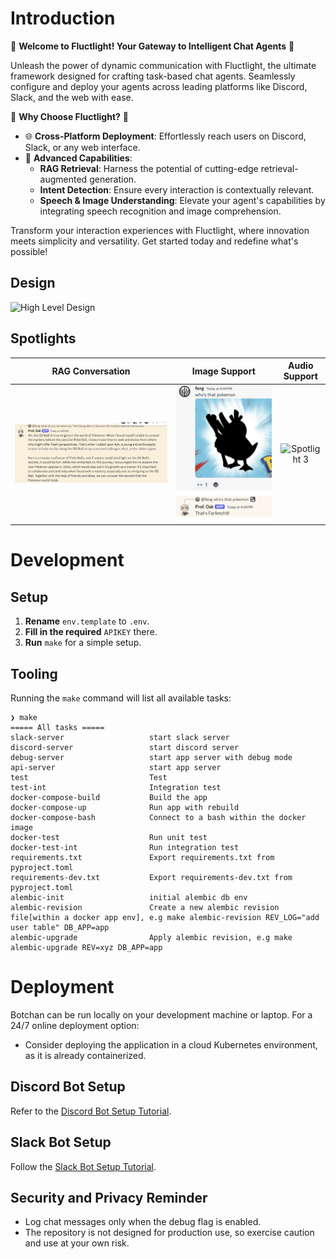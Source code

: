 # Introduction
🎉 **Welcome to Fluctlight! Your Gateway to Intelligent Chat Agents** 🎉

Unleash the power of dynamic communication with Fluctlight, the ultimate framework designed for crafting task-based chat agents. Seamlessly configure and deploy your agents across leading platforms like Discord, Slack, and the web with ease.

🚀 **Why Choose Fluctlight?** 🚀

- 🌐 **Cross-Platform Deployment**: Effortlessly reach users on Discord, Slack, or any web interface.
- 🧠 **Advanced Capabilities**:
  - **RAG Retrieval**: Harness the potential of cutting-edge retrieval-augmented generation.
  - **Intent Detection**: Ensure every interaction is contextually relevant.
  - **Speech & Image Understanding**: Elevate your agent's capabilities by integrating speech recognition and image comprehension.

Transform your interaction experiences with Fluctlight, where innovation meets simplicity and versatility. Get started today and redefine what's possible!

## Design

![High Level Design](./design/design.png)



## Spotlights

| RAG Conversation                   | Image Support                    | Audio Support                    |
|:----------------------------------:|:--------------------------------:|:--------------------------------:|
| ![Spotlight 1](./tutorial/img/oak6.png) | ![Spotlight 2](./tutorial/img/oak4.png) | ![Spotlight 3](./design/spotlight1.jpeg) |



# Development

## Setup

1. **Rename** `env.template` to `.env`.
2. **Fill in the required** `APIKEY` there.
3. **Run** `make` for a simple setup.

## Tooling

Running the `make` command will list all available tasks:

```shell
❯ make
===== All tasks =====
slack-server                   start slack server
discord-server                 start discord server
debug-server                   start app server with debug mode
api-server                     start app server
test                           Test
test-int                       Integration test
docker-compose-build           Build the app
docker-compose-up              Run app with rebuild
docker-compose-bash            Connect to a bash within the docker image
docker-test                    Run unit test
docker-test-int                Run integration test
requirements.txt               Export requirements.txt from pyproject.toml
requirements-dev.txt           Export requirements-dev.txt from pyproject.toml
alembic-init                   initial alembic db env
alembic-revision               Create a new alembic revision file[within a docker app env], e.g make alembic-revision REV_LOG="add user table" DB_APP=app
alembic-upgrade                Apply alembic revision, e.g make alembic-upgrade REV=xyz DB_APP=app
```

# Deployment

Botchan can be run locally on your development machine or laptop. For a 24/7 online deployment option:

- Consider deploying the application in a cloud Kubernetes environment, as it is already containerized.

## Discord Bot Setup

Refer to the [Discord Bot Setup Tutorial](./tutorial/create_a_character_on_discord.md).

## Slack Bot Setup

Follow the [Slack Bot Setup Tutorial](https://api.slack.com/tutorials/tracks/create-bot-to-welcome-users).

## Security and Privacy Reminder

- Log chat messages only when the debug flag is enabled.
- The repository is not designed for production use, so exercise caution and use at your own risk.
